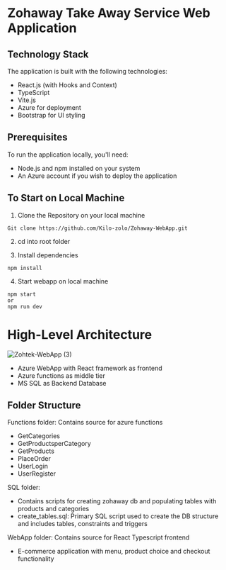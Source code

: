# Zohaway Take Away Service Web Application #
## Technology Stack ##

The application is built with the following technologies:

- React.js (with Hooks and Context)
- TypeScript
- Vite.js
- Azure for deployment
- Bootstrap for UI styling

## Prerequisites ##

To run the application locally, you'll need:

- Node.js and npm installed on your system
- An Azure account if you wish to deploy the application

## To Start on Local Machine ##
1. Clone the Repository on your local machine
```
Git clone https://github.com/Kilo-zolo/Zohaway-WebApp.git
```

2. cd into root folder

3. Install dependencies 

```
npm install
```

4. Start webapp on local machine

```
npm start
or
npm run dev
```

# High-Level Architecture #
![Zohtek-WebApp (3)](https://github.com/Kilo-zolo/Zohaway-WebApp/assets/49636909/166dc7bd-3f5e-4089-8a51-300032d57fe3)

- Azure WebApp with React framework as frontend
- Azure functions as middle tier
- MS SQL as Backend Database

## Folder Structure ##
Functions folder: Contains source for azure functions 
 - GetCategories
 - GetProductsperCategory
 - GetProducts
 - PlaceOrder
 - UserLogin
 - UserRegister

SQL folder: 
- Contains scripts for creating zohaway db and populating tables with products and categories
 - create_tables.sql: Primary SQL script used to create the DB structure and includes tables, constraints and triggers  

WebApp folder: Contains source for React Typescript frontend 
- E-commerce application with menu, product choice and checkout functionality



